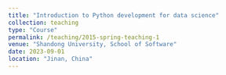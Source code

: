 ```yaml
---
title: "Introduction to Python development for data science"
collection: teaching
type: "Course"
permalink: /teaching/2015-spring-teaching-1
venue: "Shandong University, School of Software"
date: 2023-09-01
location: "Jinan, China"
---
```



